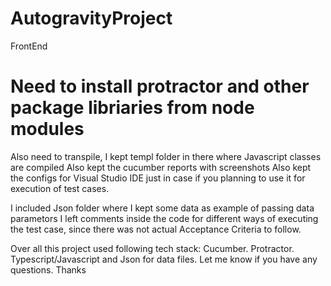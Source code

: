 # AutogravityProject
FrontEnd

# Need to install protractor and other package libriaries from node modules
Also need to transpile, I kept templ folder in there where Javascript classes are compiled
Also kept the cucumber reports with screenshots
Also kept the configs for Visual Studio IDE just in case if you planning to use it for execution of test cases.

I included Json folder where I kept some data as example of passing data parametors
I left comments inside the code for different ways of executing the test case, since there was not actual Acceptance Criteria to follow.

Over all this project used following tech stack: Cucumber. Protractor. Typescript/Javascript and Json for data files.
Let me know if you have any questions.
Thanks
